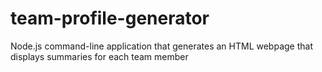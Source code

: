 # team-profile-generator
Node.js command-line application that generates an HTML webpage that displays summaries for each team member
